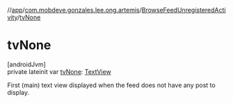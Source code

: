 //[app](../../../index.md)/[com.mobdeve.gonzales.lee.ong.artemis](../index.md)/[BrowseFeedUnregisteredActivity](index.md)/[tvNone](tv-none.md)

# tvNone

[androidJvm]\
private lateinit var [tvNone](tv-none.md): [TextView](https://developer.android.com/reference/kotlin/android/widget/TextView.html)

First (main) text view displayed when the feed does not have any post to display.
